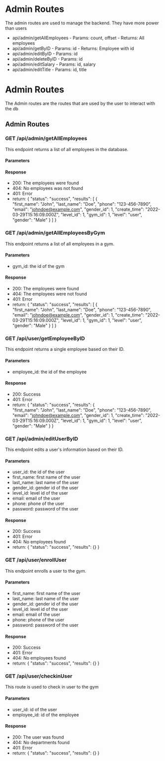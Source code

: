 Admin Routes
============
The admin routes are used to manage the backend. They have more power than users

* api/admin/getAllEmployees - Params: count, offset - Returns: All employees
* api/admin/getByID - Params: id - Returns: Employee with id
* api/admin/editByID - Params: id
* api/admin/deleteByID - Params: id
* api/admin/editSalary - Params: id, salary
* api/admin/editTitle - Params: id, title

Admin Routes
==========
The Admin routes are the routes that are used by the user to interact with the db

## Admin Routes
### GET /api/admin/getAllEmployees
This endpoint returns a list of all employees in the database.

#### Parameters

#### Response
* 200: The employees were found
* 404: No employees was not found
* 401: Error
* return: {
    "status": "success",
    "results": [
        {   
            "first_name": "John",
            "last_name": "Doe",
            "phone": "123-456-7890",
            "email": "johndoe@example.com",
            "gender_id": 1,
            "create_time": "2022-03-29T15:16:09.000Z",
            "level_id": 1,
            "gym_id": 1,
            "level": "user",
            "gender": "Male"
        }
    ] 
}

### GET /api/admin/getAllEmployeesByGym
This endpoint returns a list of all employees in a gym.

#### Parameters
* gym_id: the id of the gym

#### Response
* 200: The employees were found
* 404: The employees were not found
* 401: Error
* return: {
    "status": "success",
    "results": [
        {   
            "first_name": "John",
            "last_name": "Doe",
            "phone": "123-456-7890",
            "email": "johndoe@example.com",
            "gender_id": 1,
            "create_time": "2022-03-29T15:16:09.000Z",
            "level_id": 1,
            "gym_id": 1,
            "level": "user",
            "gender": "Male"
        }
    ] 
}

### GET /api/user/getEmployeeByID
This endpoint returns a single employee based on their ID.

#### Parameters
* employee_id: the id of the employee

#### Response
* 200: Success
* 401: Error
* return: {
    "status": "success",
    "results": {   
            "first_name": "John",
            "last_name": "Doe",
            "phone": "123-456-7890",
            "email": "johndoe@example.com",
            "gender_id": 1,
            "create_time": "2022-03-29T15:16:09.000Z",
            "level_id": 1,
            "gym_id": 1,
            "level": "user",
            "gender": "Male"
    }
}

### GET /api/admin/editUserByID
This endpoint edits a user's information based on their ID.

#### Parameters
* user_id: the id of the user
* first_name: first name of the user
* last_name: last name of the user
* gender_id: gender id of the user
* level_id: level id of the user
* email: email of the user
* phone: phone of the user
* password: password of the user

#### Response
* 200: Success
* 401: Error
* 404: No employees found
* return: {
    "status": "success",
    "results": {}
}

### GET /api/user/enrollUser
This endpoint enrolls a user to the gym.

#### Parameters
* first_name: first name of the user
* last_name: last name of the user
* gender_id: gender id of the user
* level_id: level id of the user
* email: email of the user
* phone: phone of the user
* password: password of the user

#### Response
* 200: Success
* 401: Error
* 404: No employees found
* return: {
    "status": "success",
    "results": {}
}

### GET /api/user/checkinUser
This route is used to check in user to the gym

#### Parameters
* user_id: id of the user
* employee_id: id of the employee

#### Response
* 200: The user was found
* 404: No departments found
* 401: Error
* return: {
    "status": "success",
    "results": {}
}
